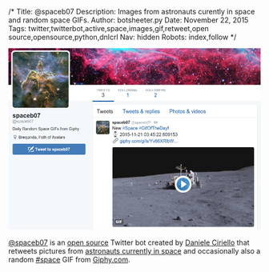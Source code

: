 /*
Title: @spaceb07
Description: Images from astronauts curently in space and random space GIFs.
Author: botsheeter.py
Date: November 22, 2015
Tags: twitter,twitterbot,active,space,images,gif,retweet,open source,opensource,python,dnlcrl
Nav: hidden
Robots: index,follow
*/

[![](/content/bots/twitterbots/images/spaceb07.png)](https://twitter.com/spaceb07)

[@spaceb07](https://twitter.com/spaceb07) is an [open source](https://github.com/dnlcrl/spaceb07) Twitter bot created by [Daniele Ciriello](https://twitter.com/dnlcrl) that retweets pictures from [astronauts currently in space](http://www.howmanypeopleareinspacerightnow.com/) and occasionally also a random [#space](/tag/space) GIF from [Giphy.com](http://giphy.com/).
